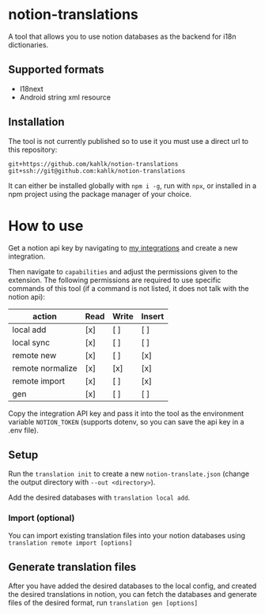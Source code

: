 # notion-translations

A tool that allows you to use notion databases as the backend for i18n dictionaries.

## Supported formats
* I18next
* Android string xml resource

## Installation

The tool is not currently published so to use it you must use a direct url to this repository:
```
git+https://github.com/kahlk/notion-translations
git+ssh://git@github.com:kahlk/notion-translations
```

It can either be installed globally with `npm i -g`, run with `npx`, or installed in a npm project using the package manager of your choice.


# How to use

Get a notion api key by navigating to [my integrations](https://www.notion.so/my-integrations) and create a new integration.

Then navigate to `capabilities` and adjust the permissions given to the extension. The following permissions are required to use specific commands of this tool (if a command is not listed, it does not talk with the notion api):

action | Read | Write | Insert
| - | - | - | - |
| local add | [x] | [ ] | [ ] |
| local sync | [x] | [ ] | [ ] |
| remote new | [x] | [ ] | [x] |
| remote normalize | [x] | [x] | [x] |
| remote import | [x] | [ ] | [x] |
| gen | [x] | [ ] | [ ] |

Copy the integration API key and pass it into the tool as the environment variable `NOTION_TOKEN` (supports dotenv, so you can save the api key in a .env file).

## Setup

Run the `translation init` to create a new `notion-translate.json` (change the output directory with `--out <directory>`).

Add the desired databases with `translation local add`.

### Import (optional)

You can import existing translation files into your notion databases using `translation remote import [options]`

## Generate translation files

After you have added the desired databases to the local config, and created the desired translations in notion, you can fetch the databases and generate files of the desired format, run `translation gen [options]`

